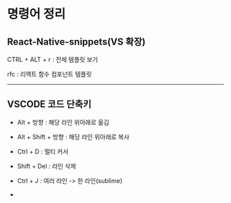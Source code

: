 # 명령어 정리

## React-Native-snippets(VS 확장)

CTRL + ALT + r : 전체 템플릿 보기

rfc : 리액트 함수 컴포넌트 템플릿

---

## VSCODE 코드 단축키

- Alt + 방향 : 해당 라인 위아래로 옮김

- Alt + Shift + 방향 : 해당 라인 위아래로 복사

- Ctrl + D : 멀티 커서

- Shift + Del : 라인 삭제

- Ctrl + J : 여러 라인 -> 한 라인(sublime)

- 